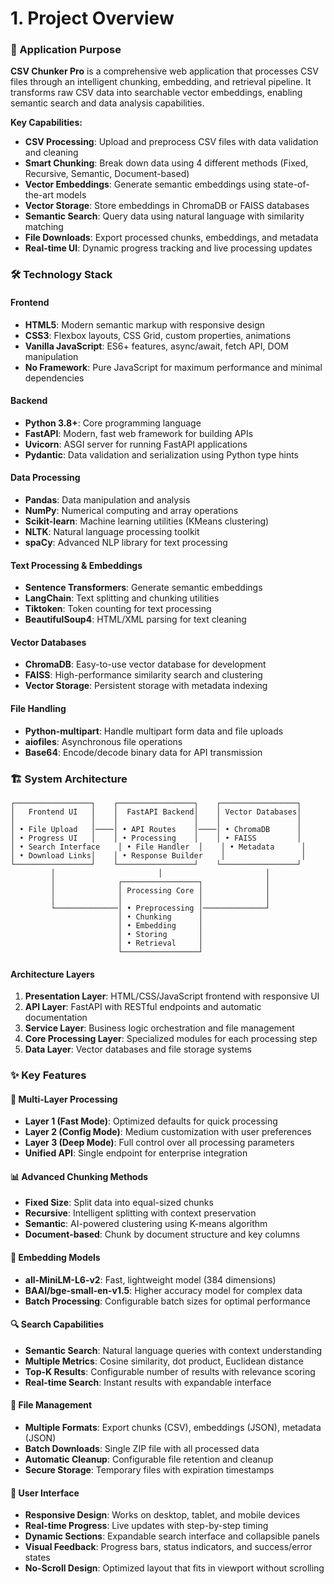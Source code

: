 # 1. Project Overview

### 🎯 Application Purpose
**CSV Chunker Pro** is a comprehensive web application that processes CSV files through an intelligent chunking, embedding, and retrieval pipeline. It transforms raw CSV data into searchable vector embeddings, enabling semantic search and data analysis capabilities.

**Key Capabilities:**
- **CSV Processing**: Upload and preprocess CSV files with data validation and cleaning
- **Smart Chunking**: Break down data using 4 different methods (Fixed, Recursive, Semantic, Document-based)
- **Vector Embeddings**: Generate semantic embeddings using state-of-the-art models
- **Vector Storage**: Store embeddings in ChromaDB or FAISS databases
- **Semantic Search**: Query data using natural language with similarity matching
- **File Downloads**: Export processed chunks, embeddings, and metadata
- **Real-time UI**: Dynamic progress tracking and live processing updates

### 🛠️ Technology Stack

#### **Frontend**
- **HTML5**: Modern semantic markup with responsive design
- **CSS3**: Flexbox layouts, CSS Grid, custom properties, animations
- **Vanilla JavaScript**: ES6+ features, async/await, fetch API, DOM manipulation
- **No Framework**: Pure JavaScript for maximum performance and minimal dependencies

#### **Backend**
- **Python 3.8+**: Core programming language
- **FastAPI**: Modern, fast web framework for building APIs
- **Uvicorn**: ASGI server for running FastAPI applications
- **Pydantic**: Data validation and serialization using Python type hints

#### **Data Processing**
- **Pandas**: Data manipulation and analysis
- **NumPy**: Numerical computing and array operations
- **Scikit-learn**: Machine learning utilities (KMeans clustering)
- **NLTK**: Natural language processing toolkit
- **spaCy**: Advanced NLP library for text processing

#### **Text Processing & Embeddings**
- **Sentence Transformers**: Generate semantic embeddings
- **LangChain**: Text splitting and chunking utilities
- **Tiktoken**: Token counting for text processing
- **BeautifulSoup4**: HTML/XML parsing for text cleaning

#### **Vector Databases**
- **ChromaDB**: Easy-to-use vector database for development
- **FAISS**: High-performance similarity search and clustering
- **Vector Storage**: Persistent storage with metadata indexing

#### **File Handling**
- **Python-multipart**: Handle multipart form data and file uploads
- **aiofiles**: Asynchronous file operations
- **Base64**: Encode/decode binary data for API transmission

### 🏗️ System Architecture

```
┌─────────────────┐    ┌─────────────────┐    ┌─────────────────┐
│   Frontend UI   │    │  FastAPI Backend│    │ Vector Databases│
│                 │    │                 │    │                 │
│ • File Upload   │────│ • API Routes    │────│ • ChromaDB      │
│ • Progress UI   │    │ • Processing    │    │ • FAISS         │
│ • Search Interface    │ • File Handler  │    │ • Metadata      │
│ • Download Links│    │ • Response Builder    │                 │
└─────────────────┘    └─────────────────┘    └─────────────────┘
         │                       │                       │
         │              ┌─────────────────┐              │
         │              │ Processing Core │              │
         │              │                 │              │
         └──────────────│ • Preprocessing │──────────────┘
                        │ • Chunking      │
                        │ • Embedding     │
                        │ • Storing       │
                        │ • Retrieval     │
                        └─────────────────┘
```

#### **Architecture Layers**
1. **Presentation Layer**: HTML/CSS/JavaScript frontend with responsive UI
2. **API Layer**: FastAPI with RESTful endpoints and automatic documentation
3. **Service Layer**: Business logic orchestration and file management
4. **Core Processing Layer**: Specialized modules for each processing step
5. **Data Layer**: Vector databases and file storage systems

### ✨ Key Features

#### **🚀 Multi-Layer Processing**
- **Layer 1 (Fast Mode)**: Optimized defaults for quick processing
- **Layer 2 (Config Mode)**: Medium customization with user preferences
- **Layer 3 (Deep Mode)**: Full control over all processing parameters
- **Unified API**: Single endpoint for enterprise integration

#### **📊 Advanced Chunking Methods**
- **Fixed Size**: Split data into equal-sized chunks
- **Recursive**: Intelligent splitting with context preservation
- **Semantic**: AI-powered clustering using K-means algorithm
- **Document-based**: Chunk by document structure and key columns

#### **🧠 Embedding Models**
- **all-MiniLM-L6-v2**: Fast, lightweight model (384 dimensions)
- **BAAI/bge-small-en-v1.5**: Higher accuracy model for complex data
- **Batch Processing**: Configurable batch sizes for optimal performance

#### **🔍 Search Capabilities**
- **Semantic Search**: Natural language queries with context understanding
- **Multiple Metrics**: Cosine similarity, dot product, Euclidean distance
- **Top-K Results**: Configurable number of results with relevance scoring
- **Real-time Search**: Instant results with expandable interface

#### **📁 File Management**
- **Multiple Formats**: Export chunks (CSV), embeddings (JSON), metadata (JSON)
- **Batch Downloads**: Single ZIP file with all processed data
- **Automatic Cleanup**: Configurable file retention and cleanup
- **Secure Storage**: Temporary files with expiration timestamps

#### **🎨 User Interface**
- **Responsive Design**: Works on desktop, tablet, and mobile devices
- **Real-time Progress**: Live updates with step-by-step timing
- **Dynamic Sections**: Expandable search interface and collapsible panels
- **Visual Feedback**: Progress bars, status indicators, and success/error states
- **No-Scroll Design**: Optimized layout that fits in viewport without scrolling
